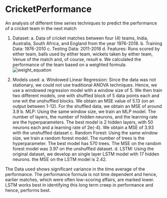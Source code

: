 # CricketPerformance
An analysis of different time series techniques to predict the performance of a cricket team in the next match

1. Dataset:
  a. Data of cricket matches between four (4) teams, India, Australia, South Africa, and England from the year 1976-2018.
  b. Training Data: 1976-2010
  c. Testing Data: 2011-2018
  d. Features: Runs scored by either team, balls used by either team, wickets taken by either team, Venue of the match and, of course, result
  e. We calculated the performance of the team based on a weighted formula:
  ![weight_equation](https://user-images.githubusercontent.com/28982129/58114886-a50a8700-7bad-11e9-9f02-cab913ea63c6.png)

2. Models used:
  a. Windowed Linear Regression: Since the data was not stationary, we could not use traditional ANOVA techniques. Hence, we use a windowed regression model with a window size of 5. We then train two different models, one with shuffled block of 5 data points each and one wit the unshuffled blocks. We obtain an MSE value of 5.13 (on an output between 1-12). For the shuffled data, we obtain an MSE of around 3.9
  b. MLP: Using the same window size, we train an MLP model. The number of layers, the number of hidden neurons, and the learning rate are the hyperparameters. The best model is 2 hidden layers, with 50 neurons each and a learning rate of 2e(-4). We obtain a MSE of 3.93 with the unshuffled dataset
  c. Random Forest: Using the same window size, we train a random forest model. The number of trees is the hyperparameter. The best model has 570 trees. The MSE on the random forest model was 3.97 on the unshuffled dataset.
  d. LSTM: Using the original dataset, we develop an single layer LSTM model with 17 hidden neurons. the MSE on the LSTM model is 2.42.
  
The Data used shows significant variance in the time average of the performance. The performance formula is not time dependent and hence, earlier matches, which were often low-scoring affairs, are marked lower. LSTM works best in identifying this long term creep in performance and hence, performs best.
